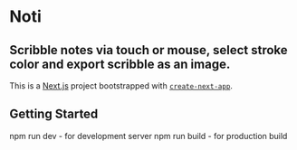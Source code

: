# Noti

## Scribble notes via touch or mouse, select stroke color and export scribble as an image.


This is a [Next.js](https://nextjs.org/) project bootstrapped with [`create-next-app`](https://github.com/vercel/next.js/tree/canary/packages/create-next-app).

## Getting Started
npm run dev - for development server
npm run build - for production build
